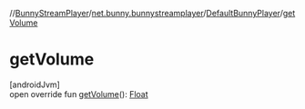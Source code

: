//[BunnyStreamPlayer](../../../index.md)/[net.bunny.bunnystreamplayer](../index.md)/[DefaultBunnyPlayer](index.md)/[getVolume](get-volume.md)

# getVolume

[androidJvm]\
open override fun [getVolume](get-volume.md)(): [Float](https://kotlinlang.org/api/core/kotlin-stdlib/kotlin/-float/index.html)